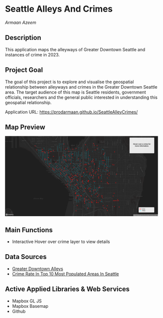 # Seattle Alleys And Crimes
*Armaan Azeem*

## Description
This application maps the alleyways of Greater Downtown Seattle and instances of crime in 2023. 

## Project Goal
The goal of this project is to explore and visualise the geospatial relationship between alleyways and crimes in the Greater Downtown Seattle area. The target audience of this map is Seattle residents, government officials, researchers and the general public interested in understanding this geospatial relationship.

Application URL: https://prodarmaan.github.io/SeattleAlleyCrimes/

## Map Preview
![map_preview](img/preview.png)

## Main Functions
- Interactive Hover over crime layer to view details

## Data Sources
- [Greater Downtown Alleys](https://data-seattlecitygis.opendata.arcgis.com/datasets/SeattleCityGIS::greater-downtown-alleys/explore?location=47.614458%2C-122.329729%2C15.67)
- [Crime Rate In Top 10 Most Populated Areas In Seattle](https://data.seattle.gov/Public-Safety/Crime-Rate-In-Top-10-Most-Populated-Areas-In-Seatt/f6cr-gwvc)

## Active Applied Libraries & Web Services
- Mapbox GL JS
- Mapbox Basemap
- Github 
